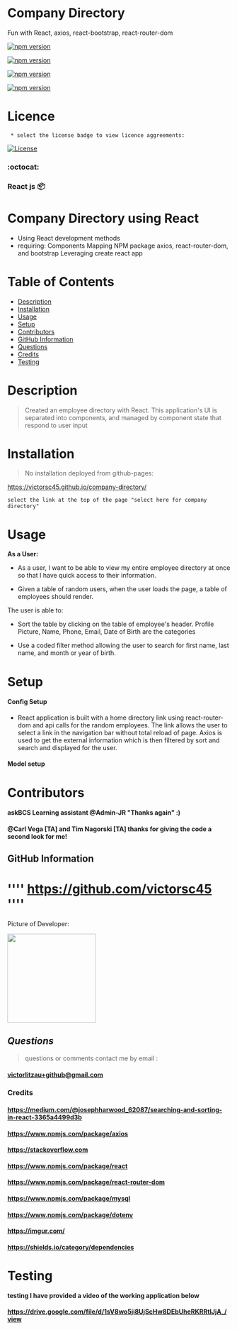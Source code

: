 # Company Directory 
Fun with React, axios, react-bootstrap, react-router-dom

[![npm version](https://img.shields.io/badge/axios-----v0.20.0-orange)](https://www.npmjs.com/package/axios)

[![npm version](https://img.shields.io/badge/react-----v16.13.1-blue)](https://www.npmjs.com/package/react)

[![npm version](https://img.shields.io/badge/react-bootstrap-----green)](https://www.npmjs.com/package/react-bootstrap)

[![npm version](https://img.shields.io/badge/react-router-dom----brightgreen)](https://www.npmjs.com/package/react-router-dom)

 # Licence
  
  >  
     * select the license badge to view licence aggreements:

     
[![License](https://img.shields.io/badge/License-MIT-lime.svg)](https://opensource.org/licenses/MIT)

  ### :octocat:
  ### React js :package: 

# Company Directory using React
* Using React development methods
* requiring: Components Mapping 
  NPM package axios, react-router-dom, and bootstrap
  Leveraging create react app

# Table of Contents
  <!-- toc -->
  * [Description](#description)
  * [Installation](#installation)
  * [Usage](#usage)
  * [Setup](#setup)
  * [Contributors](#contributors)
  * [GitHub Information](#github-information)
  * [Questions](#questions)
  * [Credits](#credits)
  * [Testing](#testing)
   <!-- toc stop -->

# Description

> Created an employee directory with React. This  application's UI is separated into components, and managed by component state that respond to user input

# Installation

>No installation deployed from github-pages:

  https://victorsc45.github.io/company-directory/

    select the link at the top of the page "select here for company directory"


# Usage

 **As a User:**

* As a user, I want to be able to view my entire employee directory at once so that I have quick access to their information.

* Given a table of random users, when the user loads the    page, a table of employees should render. 

The user is able to:

  * Sort the table by clicking on the table of employee's header. Profile Picture, Name, Phone, Email, Date of Birth are the categories

  * Use a coded filter method allowing the user to search for first name, last name, and month or year of birth.  
  
# Setup

#### Config Setup


   * React application is built with a home directory link using react-router-dom and api calls for the random employees. The link allows the user to select a link in the navigation bar without total reload of page. Axios is used to get the external information which is then filtered by sort and search and displayed for the user.

#### Model setup


# Contributors

#### askBCS Learning assistant @Admin-JR "Thanks again" :)
#### @Carl Vega [TA] and Tim Nagorski [TA]  thanks for giving the code a second look for me!

 ## **GitHub Information**
 
  # '''' https://github.com/victorsc45 ''''

  Picture of Developer: 

  <img src="https://avatars0.githubusercontent.com/victorsc45" width="200px" >
  
  ## *Questions*

  > questions or comments contact me by email : 

     
  ####  victorlitzau+github@gmail.com


 ### Credits

#### https://medium.com/@josephharwood_62087/searching-and-sorting-in-react-3365a4499d3b
#### https://www.npmjs.com/package/axios
#### https://stackoverflow.com
#### https://www.npmjs.com/package/react
#### https://www.npmjs.com/package/react-router-dom
#### https://www.npmjs.com/package/mysql
#### https://www.npmjs.com/package/dotenv
#### https://imgur.com/      
#### https://shields.io/category/dependencies


# Testing

**testing I have provided a video of the working application below**

#### https://drive.google.com/file/d/1sV8wo5ji8UjScHw8DEbUheRKRRtlJjA_/view


